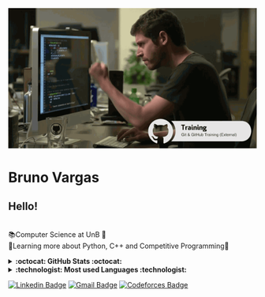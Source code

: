 <img width = "auto" src = "https://github.com/BrunoVarg/BrunoVarg/blob/master/funcionou.gif">

# Bruno Vargas

## Hello!


</br>:books:Computer Science at UnB :school:
</br>:open_file_folder:Learning more about Python, C++ and Competitive Programming:yellow_heart:

<details>
  <summary><b> :octocat: GitHub Stats :octocat: </b></summary>
    ![Bruno's GitHub stats](https://github-readme-stats.vercel.app/api?username=BrunoVarg&show_icons=true&theme=radical)
</details>
 
<details>
  <summary><b> :technologist: Most used Languages :technologist: </b></summary>
    [![Top Langs](https://github-readme-stats.vercel.app/api/top-langs/?username=BrunoVarg&langs_count=8)](https://github.com/BrunoVarg/github-readme-stats)
</details>

[![Linkedin Badge](https://img.shields.io/badge/-BrunoVargas-blue?style=flat-square&logo=Linkedin&logoColor=white&link=https://www.linkedin.com/in/bruno-vargas-8b713b189/)](https://www.linkedin.com/in/bruno-vargas-8b713b189/)
[![Gmail Badge](https://img.shields.io/badge/-brunovargas7899@gmail.com-c14438?style=flat-square&logo=Gmail&logoColor=white&link=mailto:brunovargas7899@gmail.com)](mailto:brunovargas7899@gmail.com)
[![Codeforces Badge](https://img.shields.io/badge/Codeforces-445f9d?style=for-the-badge&logo=Codeforces&logoColor=white)](https://codeforces.com/profile/B_Vargas)

